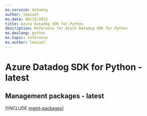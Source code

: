 ```yaml
---
ms.service: datadog
author: lmazuel
ms.data: 08/15/2022
title: Azure Datadog SDK for Python
description: Reference for Azure Datadog SDK for Python
ms.devlang: python
ms.topic: reference
ms.author: lmazuel
---
```

# Azure Datadog SDK for Python - latest

## Management packages - latest
[!INCLUDE [mgmt-packages](datadog-mgmt-index.md)]